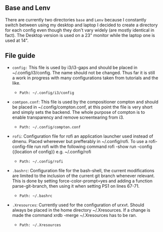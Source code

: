## Base and Lenv
There are currently two directories `base` and `Lenv` because I constantly switch between using my desktop and laptop I decided to create a directory for each config even though they don't vary widely (are mostly identical in fact). The Desktop version is used on a 23" monitor while the laptop one is used at 14". 

## File guide
- `config:`
	This file is used by i3/i3-gaps and should be placed in ~/.config/i3/config. The name should not be
	changed. Thus far it is still a work in progress with many configurations taken from tutorials and
	the like.

	- `Path: ~/.config/i3/config`

 - `comtpon.conf`:
	This file is used by the compositioner compton and should be placed in ~/.config/compton.conf, 
	at this point the file is very short and simply sets the backend. The whole purpose of compton is to
	enable transparency and remove screentearing from i3. 

	- `Path: ~/.config/compton.conf`
    
- `rofi`:
	Configuration file for rofi an application launcher used instead of dmenu. Placed whereever but
	prefferably in ~/.config/rofi. To use a rofi-config-file run rofi with the following command
	rofi -show run -config {{location of config}} e.g. ~/.config/rofi

	- `Path: ~/.config/rofi`	

- `.bashrc`:
	Configuration file for the bash-shell, the current modifications are limited to the inclusion of
	the current git branch whenever relevant. This is done by setting force-color-prompt=yes and adding
	a function parse-git-branch, then using it when setting PS1 on lines 67-71.

	- `Path: ~/.bashrc`	

- `.Xresources`:
	Currently used for the configuration of urxvt. Should always be placed in the home directory
	~/.Xresources. If a change is made the command xrdb -merge ~/.Xresources has to be ran.
	
	- `Path: ~/.Xresources` 
